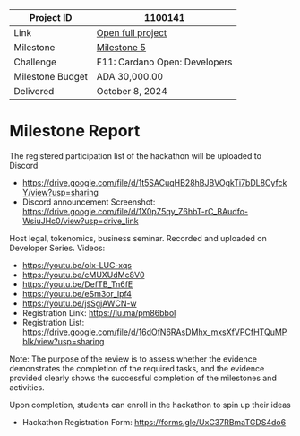 |Project ID|1100141|
|-----------|-------------|
|Link|[Open full project](https://projectcatalyst.io/funds/11/cardano-open-developers/gimbalabs-or-genius-x-hong-kong-cardano-developer-series)|
|Milestone|[Milestone 5](https://milestones.projectcatalyst.io/projects/1100141/milestones/5)|
|Challenge|F11: Cardano Open: Developers|
|Milestone Budget|ADA 30,000.00|
|Delivered|October 8, 2024|

# Milestone Report

	
The registered participation list of the hackathon will be uploaded to Discord

- https://drive.google.com/file/d/1t5SACuqHB28hBJBVOgkTi7bDL8CyfckY/view?usp=sharing
- Discord announcement Screenshot: https://drive.google.com/file/d/1X0pZ5qy_Z6hbT-rC_BAudfo-WsiuJHc0/view?usp=drive_link
  
Host legal, tokenomics, business seminar. Recorded and uploaded on Developer Series.
Videos: 
- https://youtu.be/oIx-LUC-xqs
- https://youtu.be/cMUXUdMc8V0
- https://youtu.be/DefTB_Tn6fE
- https://youtu.be/eSm3or_lpf4
- https://youtu.be/jsSgjAWCN-w
- Registration Link: https://lu.ma/pm86bbol
- Registration List: https://drive.google.com/file/d/16dOfN6RAsDMhx_mxsXfVPCfHTQuMPbIk/view?usp=sharing
  
Note: The purpose of the review is to assess whether the evidence demonstrates the completion of the required tasks, and the evidence provided clearly shows the successful completion of the milestones and activities.

Upon completion, students can enroll in the hackathon to spin up their ideas
- Hackathon Registration Form: https://forms.gle/UxC37RBmaTGDS4do6

